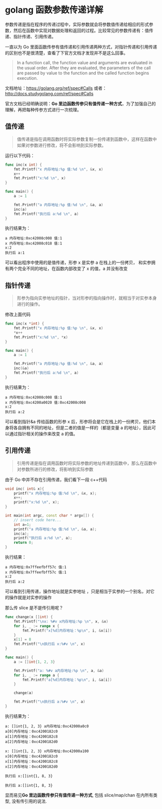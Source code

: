 # golang 函数参数传递详解

参数传递是指在程序的传递过程中，实际参数就会将参数值传递给相应的形式参数，然后在函数中实现对数据处理和返回的过程。比较常见的参数传递有：值传递、指针传递、引用传递。

一直以为 Go 里面函数传参有值传递和引用传递两种方式，对指针传递和引用传递的区别也不是很清楚，查看了下官方文档才发现并不是这么回事。

> In a function call, the function value and arguments are evaluated in the usual order. After they are evaluated, the parameters of the call are passed by value to the function and the called function begins execution.

文档地址：https://golang.org/ref/spec#Calls
或者：http://docs.studygolang.com/ref/spec#Calls

官方文档已经明确说明：**Go 里边函数传参只有值传递一种方式**，为了加强自己的理解，再把每种传参方式进行一次梳理。

## 值传递

> 值传递是指在调用函数时将实际参数复制一份传递到函数中，这样在函数中如果对参数进行修改，将不会影响到实际参数。

运行以下代码：

```go
func inc(x int) {
	fmt.Printf("x 内存地址:%p 值:%d \n", &x, x)
	x++
	fmt.Printf("x:%d \n", x)
}

func main() {
	a := 1

	fmt.Printf("a 内存地址:%p 值:%d \n", &a, a)
	inc(a)
	fmt.Printf("执行后 a:%d \n", a)
}
```

执行结果为：

```
a 内存地址:0xc42008c008 值:1
x 内存地址:0xc42008c018 值:1
x:2
执行后 a:1
```

可以看出程序中使用的是值传递，形参 x 是实参 a 在栈上的一份拷贝， 和实参拥有两个完全不同的地址，在函数内部改变了 x 的值，a 并没有改变

## 指针传递

> 形参为指向实参地址的指针，当对形参的指向操作时，就相当于对实参本身进行的操作。

修改上面代码

```go
func inc(x *int) {
	fmt.Printf("x 内存地址:%p 值:%p \n", &x, x)
	*x++
	fmt.Printf("x:%d \n", *x)
}

func main() {
	a := 1

	fmt.Printf("a 内存地址:%p 值:%d \n", &a, a)
	inc(&a)
	fmt.Printf("执行后 a:%d \n", a)
}
```

执行结果为：

```
a 内存地址:0xc42008c008 值:1
x 内存地址:0xc4200a0020 值:0xc42008c008
x:2
执行后 a:2
```

可以看到指针&a 传给函数的形参 x 后，形参将会是它在栈上的一份拷贝，他们本身将各自拥有不同的地址，但是二者的值是一样的（都是变量 a 的地址），因此可以通过指针相关的操作来改变 a 的值。

## 引用传递

> 引用传递是指在调用函数时将实际参数的地址传递到函数中，那么在函数中对参数所进行的修改，将影响到实际参数

由于 Go 中并不存在引用传递，我们看下一段 c++代码

```c++
void inc( int& x){
    printf("x 内存地址:%p 值:%d \n", &x, x);
    x++;
    printf("x:%d \n", x);
}

int main(int argc, const char * argv[]) {
    // insert code here...
    int a=1;
    printf("a 内存地址:%p 值:%d \n", &a, a);
    inc(a);
    printf("执行后 a:%d \n", a);
    return 0;
}
```

执行结果：

```
a 内存地址:0x7ffeefbff57c 值:1
x 内存地址:0x7ffeefbff57c 值:1
x:2
执行后 a:2
```

可以看到引用传递，操作地址就是实参地址 ，只是相当于实参的一个别名，对它的操作就是对实参的操作

那么传 slice 是不是传引用呢？

```go
func change(x []int) {
	fmt.Printf("\nx: %#v x内存地址:%p \n", x, &x)
	for i, _ := range x {
		fmt.Printf("x[%d]内存地址：%p\n", i, &x[i])
	}
	x[1] = 8
	fmt.Printf("\n执行后 x:%#v \n", x)
}

func main() {
	a := []int{1, 2, 3}

	fmt.Printf("a: %#v a内存地址:%p \n", a, &a)
	for i, _ := range a {
		fmt.Printf("a[%d]内存地址：%p\n", i, &a[i])
	}

	change(a)

	fmt.Printf("\n执行后 a:%#v \n", a)
}
```

执行结果为：

```
a: []int{1, 2, 3} a内存地址:0xc42000a0c0
a[0]内存地址：0xc4200182c0
a[1]内存地址：0xc4200182c8
a[2]内存地址：0xc4200182d0

x: []int{1, 2, 3} x内存地址:0xc42000a100
x[0]内存地址：0xc4200182c0
x[1]内存地址：0xc4200182c8
x[2]内存地址：0xc4200182d0

执行后 x:[]int{1, 8, 3}

执行后 a:[]int{1, 8, 3}
```

显而易见**Go 里边函数传参只有值传递一种方式**, 包括 slice/map/chan 在内所有类型, 没有传引用的说法.
